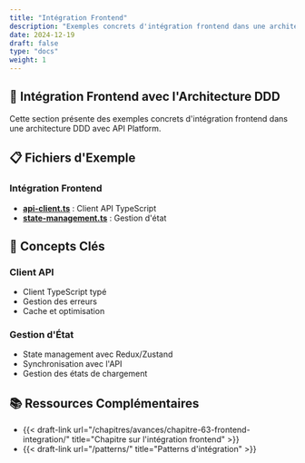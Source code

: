 ```yaml
---
title: "Intégration Frontend"
description: "Exemples concrets d'intégration frontend dans une architecture DDD"
date: 2024-12-19
draft: false
type: "docs"
weight: 1
---
```


## 🎯 **Intégration Frontend avec l'Architecture DDD**

Cette section présente des exemples concrets d'intégration frontend dans une architecture DDD avec API Platform.

## 📋 **Fichiers d'Exemple**

### **Intégration Frontend**
- **[api-client.ts](/examples/avances/frontend-integration/api-client.ts)** : Client API TypeScript
- **[state-management.ts](/examples/avances/frontend-integration/state-management.ts)** : Gestion d'état

## 🔧 **Concepts Clés**

### **Client API**
- Client TypeScript typé
- Gestion des erreurs
- Cache et optimisation

### **Gestion d'État**
- State management avec Redux/Zustand
- Synchronisation avec l'API
- Gestion des états de chargement

## 📚 **Ressources Complémentaires**

- {{< draft-link url="/chapitres/avances/chapitre-63-frontend-integration/" title="Chapitre sur l'intégration frontend" >}}
- {{< draft-link url="/patterns/" title="Patterns d'intégration" >}}
